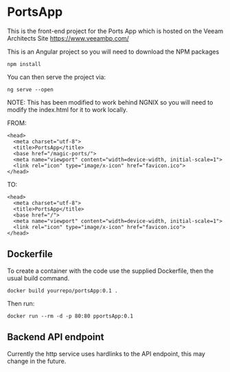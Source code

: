 # PortsApp

This is the front-end project for the Ports App which is hosted on the Veeam Architects Site https://www.veeambp.com/

This is an Angular project so you will need to download the NPM packages

```
npm install
```

You can then serve the project via:

```
ng serve --open
```

NOTE: This has been modified to work behind NGNIX so you will need to modify the index.html for it to work locally.

FROM:
```
<head>
  <meta charset="utf-8">
  <title>PortsApp</title>
  <base href="/magic-ports/">
  <meta name="viewport" content="width=device-width, initial-scale=1">
  <link rel="icon" type="image/x-icon" href="favicon.ico">
</head>
```

TO: 
```
<head>
  <meta charset="utf-8">
  <title>PortsApp</title>
  <base href="/">
  <meta name="viewport" content="width=device-width, initial-scale=1">
  <link rel="icon" type="image/x-icon" href="favicon.ico">
</head>
```
 
## Dockerfile

To create a container with the code use the supplied Dockerfile, then the usual build command.

```
docker build yourrepo/portsApp:0.1 .
```

Then run:

```
docker run --rm -d -p 80:80 pportsApp:0.1
```

## Backend API endpoint

Currently the http service uses hardlinks to the API endpoint, this may change in the future.